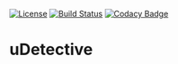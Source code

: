 [![License](http://img.shields.io/:license-apache-blue.svg?style=flat-square)](http://www.apache.org/licenses/LICENSE-2.0.html) 
[![Build Status](https://travis-ci.org/armenak/uDetective.svg?branch=master)](https://travis-ci.org/armenak/uDetective)
[![Codacy Badge](https://api.codacy.com/project/badge/Grade/c54c8bbf4a864e0bb8ecc13d7c58a8ae)](https://www.codacy.com/app/agstrider/uDetective?utm_source=github.com&amp;utm_medium=referral&amp;utm_content=armenak/uDetective&amp;utm_campaign=Badge_Grade)

# uDetective
